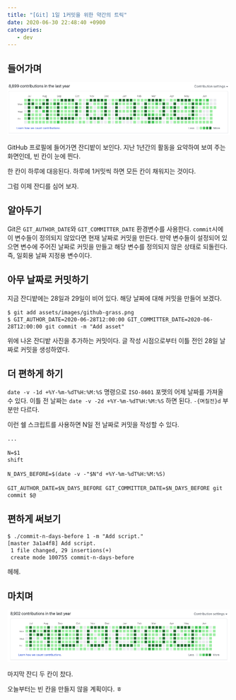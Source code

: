 ```yaml
---
title: "[Git] 1일 1커밋을 위한 약간의 트릭"
date: 2020-06-30 22:48:40 +0900
categories:
   - dev
---
```


## 들어가며

![github-grass.png](/assets/images/github-grass.png)

GitHub 프로필에 들어가면 잔디밭이 보인다. 지난 1년간의 활동을 요약하여 보여 주는 화면인데, 빈 칸이 눈에 띈다.

한 칸이 하루에 대응된다. 하루에 1커밋씩 하면 모든 칸이 채워지는 것이다.

그럼 이제 잔디를 심어 보자.

## 알아두기

Git은 `GIT_AUTHOR_DATE`와 `GIT_COMMITTER_DATE` 환경변수를 사용한다. `commit`시에 이 변수들이 정의되지 않았다면 현재 날짜로 커밋을 만든다. 만약 변수들이 설정되어 있으면 변수에 주어진 날짜로 커밋을 만들고 해당 변수를 정의되지 않은 상태로 되돌린다. 즉, 일회용 날짜 지정용 변수이다.

## 아무 날짜로 커밋하기

지금 잔디밭에는 28일과 29일이 비어 있다. 해당 날짜에 대해 커밋을 만들어 보겠다.

~~~shell
$ git add assets/images/github-grass.png
$ GIT_AUTHOR_DATE=2020-06-28T12:00:00 GIT_COMMITTER_DATE=2020-06-28T12:00:00 git commit -m "Add asset"
~~~

위에 나온 잔디밭 사진을 추가하는 커밋이다. 글 작성 시점으로부터 이틀 전인 28일 날짜로 커밋을 생성하였다.

## 더 편하게 하기

`date -v -1d +%Y-%m-%dT%H:%M:%S` 명령으로 `ISO-8601` 포맷의 어제 날짜를 가져올 수 있다. 이틀 전 날짜는 `date -v -2d +%Y-%m-%dT%H:%M:%S` 하면 된다. `-{며칠전}d` 부분만 다르다.

이런 쉘 스크립트를 사용하면 N일 전 날짜로 커밋을 작성할 수 있다.

~~~shell
...

N=$1
shift

N_DAYS_BEFORE=$(date -v -"$N"d +%Y-%m-%dT%H:%M:%S)

GIT_AUTHOR_DATE=$N_DAYS_BEFORE GIT_COMMITTER_DATE=$N_DAYS_BEFORE git commit $@
~~~

## 편하게 써보기

~~~shell
$ ./commit-n-days-before 1 -m "Add script."
[master 3a1a4f8] Add script.
 1 file changed, 29 insertions(+)
 create mode 100755 commit-n-days-before
~~~

헤헤.

## 마치며

![github-grass-filled.png](/assets/images/github-grass-filled.png)

마지막 잔디 두 칸이 찼다.

오늘부터는 빈 칸을 만들지 않을 계획이다. ㅎ
